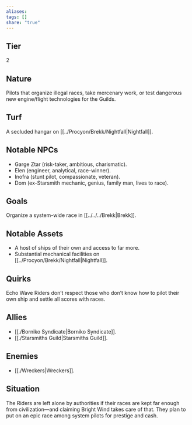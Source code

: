 ```yaml
---
aliases: 
tags: []
share: "true"
---
```

## Tier

2

## Nature

Pilots that organize illegal races, take mercenary work, or test dangerous new engine/flight technologies for the Guilds.

## Turf

A secluded hangar on [[../Procyon/Brekk/Nightfall|Nightfall]].

## Notable NPCs

- Garge Ztar (risk-taker, ambitious, charismatic).
- Elen (engineer, analytical, race-winner).
- Inofra (stunt pilot, compassionate, veteran).
- Dom (ex-Starsmith mechanic, genius, family man, lives to race).


## Goals

Organize a system-wide race in [[../../../Brekk|Brekk]].

## Notable Assets

- A host of ships of their own and access to far more.
- Substantial mechanical facilities on [[../Procyon/Brekk/Nightfall|Nightfall]].


## Quirks

Echo Wave Riders don’t respect those who don’t know how to pilot their own ship and settle all scores with races.

## Allies

- [[./Borniko Syndicate|Borniko Syndicate]].
- [[./Starsmiths Guild|Starsmiths Guild]].


## Enemies

- [[./Wreckers|Wreckers]].


## Situation

The Riders are left alone by authorities if their races are kept far enough from civilization—and claiming Bright Wind takes care of that. They plan to put on an epic race among system pilots for prestige and cash.
